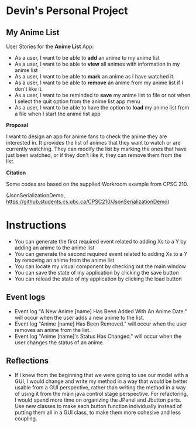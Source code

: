 # Devin's Personal Project

## My Anime List

User Stories for the **Anime List** App:
- As a user, I want to be able to **add** an anime to my anime list
- As a user, I want to be able to **view** all animes with information in my anime list
- As a user, I want to be able to **mark** an anime as I have watched it.
- As a user, I want to be able to **remove** an anime from my anime list if I don't like it.
- As a user, I want to be reminded to **save** my anime list to file or not when I select the quit option from the anime list app menu
- As a user, I want to be able to have the option to **load** my anime list from a file when I start the anime list app

**Proposal**

I want to design an app for anime fans to check the anime they are interested in. It provides the list of animes that they want to watch or are currently watching. They can modify the list by marking the ones that have just been watched, or if they don't like it, they can remove them from the list.

**Citation**

Some codes are based on the supplied Workroom example from CPSC 210.

(JsonSerializationDemo, https://github.students.cs.ubc.ca/CPSC210/JsonSerializationDemo)

# Instructions

- You can generate the first required event related to adding Xs to a Y by adding an anime to the anime list
- You can generate the second required event related to adding Xs to a Y by removing an anime from the anime list
- You can locate my visual component by checking out the main window
- You can save the state of my application by clicking the save button
- You can reload the state of my application by clicking the load button

## Event logs

- Event log "A New Anime [name] Has Been Added With An Anime Date." will occur when the user adds a new anime to the list.
- Event log "Anime [name] Has Been Removed." will occur when the user removes an anime from the list.
- Event log "Anime [name]'s Status Has Changed." will occur when the user changes the status of an anime.

## Reflections
- If I knew from the beginning that we were going to use our model with a GUI, I would change and write my method in a way that would be better usable from a GUI perspective, rather than writing the method in a way of using it from the main java control stage perspective.
  For refactoring, I would spend more time on organizing the JPanel and Jbutton parts. Use new classes to make each button function individually instead of putting them all in a GUI class, to make them more cohesive and less coupling.
